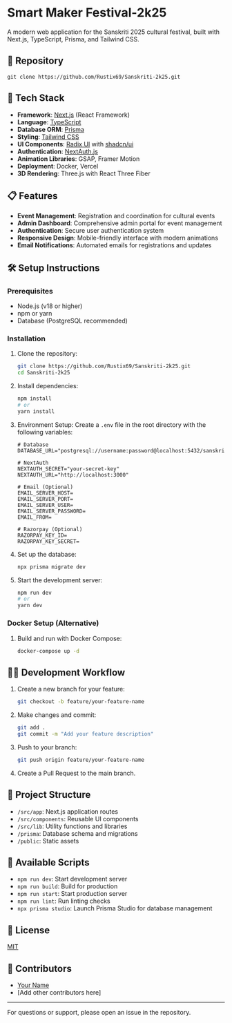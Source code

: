 # Smart Maker Festival-2k25

A modern web application for the Sanskriti 2025 cultural festival, built with Next.js, TypeScript, Prisma, and Tailwind CSS.

## 🔗 Repository

```
git clone https://github.com/Rustix69/Sanskriti-2k25.git
```

## 🚀 Tech Stack

- **Framework**: [Next.js](https://nextjs.org/) (React Framework)
- **Language**: [TypeScript](https://www.typescriptlang.org/)
- **Database ORM**: [Prisma](https://www.prisma.io/)
- **Styling**: [Tailwind CSS](https://tailwindcss.com/)
- **UI Components**: [Radix UI](https://www.radix-ui.com/) with [shadcn/ui](https://ui.shadcn.com/)
- **Authentication**: [NextAuth.js](https://next-auth.js.org/)
- **Animation Libraries**: GSAP, Framer Motion
- **Deployment**: Docker, Vercel
- **3D Rendering**: Three.js with React Three Fiber

## 📋 Features

- **Event Management**: Registration and coordination for cultural events
- **Admin Dashboard**: Comprehensive admin portal for event management
- **Authentication**: Secure user authentication system
- **Responsive Design**: Mobile-friendly interface with modern animations
- **Email Notifications**: Automated emails for registrations and updates

## 🛠️ Setup Instructions

### Prerequisites

- Node.js (v18 or higher)
- npm or yarn
- Database (PostgreSQL recommended)

### Installation

1. Clone the repository:
   ```bash
   git clone https://github.com/Rustix69/Sanskriti-2k25.git
   cd Sanskriti-2k25
   ```

2. Install dependencies:
   ```bash
   npm install
   # or
   yarn install
   ```

3. Environment Setup:
   Create a `.env` file in the root directory with the following variables:
   ```
   # Database
   DATABASE_URL="postgresql://username:password@localhost:5432/sanskriti2025"
   
   # NextAuth
   NEXTAUTH_SECRET="your-secret-key"
   NEXTAUTH_URL="http://localhost:3000"
   
   # Email (Optional)
   EMAIL_SERVER_HOST=
   EMAIL_SERVER_PORT=
   EMAIL_SERVER_USER=
   EMAIL_SERVER_PASSWORD=
   EMAIL_FROM=
   
   # Razorpay (Optional)
   RAZORPAY_KEY_ID=
   RAZORPAY_KEY_SECRET=
   ```

4. Set up the database:
   ```bash
   npx prisma migrate dev
   ```

5. Start the development server:
   ```bash
   npm run dev
   # or
   yarn dev
   ```

### Docker Setup (Alternative)

1. Build and run with Docker Compose:
   ```bash
   docker-compose up -d
   ```

## 🧑‍💻 Development Workflow

1. Create a new branch for your feature:
   ```bash
   git checkout -b feature/your-feature-name
   ```

2. Make changes and commit:
   ```bash
   git add .
   git commit -m "Add your feature description"
   ```

3. Push to your branch:
   ```bash
   git push origin feature/your-feature-name
   ```

4. Create a Pull Request to the main branch.

## 📁 Project Structure

- `/src/app`: Next.js application routes
- `/src/components`: Reusable UI components
- `/src/lib`: Utility functions and libraries
- `/prisma`: Database schema and migrations
- `/public`: Static assets

## 🔧 Available Scripts

- `npm run dev`: Start development server
- `npm run build`: Build for production
- `npm run start`: Start production server
- `npm run lint`: Run linting checks
- `npx prisma studio`: Launch Prisma Studio for database management

## 📝 License

[MIT](LICENSE)

## 👥 Contributors

- [Your Name](https://github.com/Rustix69)
- [Add other contributors here]

---

For questions or support, please open an issue in the repository. 
